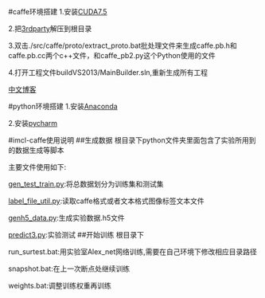#caffe环境搭建
1.安装[CUDA7.5](http://developer.download.nvidia.com/compute/cuda/7.5/Prod/network_installers/cuda_7.5.18_win10_network.exe)

2.把[3rdparty](http://pan.baidu.com/s/1c2qgaZI)解压到根目录

3.双击./src/caffe/proto/extract_proto.bat批处理文件来生成caffe.pb.h和caffe.pb.cc两个c++文件，和caffe_pb2.py这个Python使用的文件

4.打开工程文件buildVS2013/MainBuilder.sln,重新生成所有工程

[中文博客](http://blog.csdn.net/happynear/article/details/45372231)

#python环境搭建
1.安装[Anaconda](http://repo.continuum.io/archive/Anaconda2-4.0.0-Windows-x86_64.exe)

2.安装[pycharm](http://www.jetbrains.com/pycharm/download/download-thanks.html?platform=windows)

#imcl-caffe使用说明
##生成数据
根目录下python文件夹里面包含了实验所用到的数据生成等脚本

主要文件使用如下:

[gen_test_train.py](https://github.com/mrlittlepig/imcl-caffe/blob/master/python/gen_test_train.py):将总数据划分为训练集和测试集

[label_file_util.py](https://github.com/mrlittlepig/imcl-caffe/blob/master/python/label_file_util.py):读取caffe格式或者文本格式图像标签文本文件

[genh5_data.py](https://github.com/mrlittlepig/imcl-caffe/blob/master/python/genh5_data.py):生成实验数据.h5文件

[predict3.py](https://github.com/mrlittlepig/imcl-caffe/blob/master/python/predict3.py):实验测试
##开始训练
根目录下

run_surtest.bat:用实验室Alex_net网络训练,需要在自己环境下修改相应目录路径

snapshot.bat:在上一次断点处继续训练

weights.bat:调整训练权重再训练

